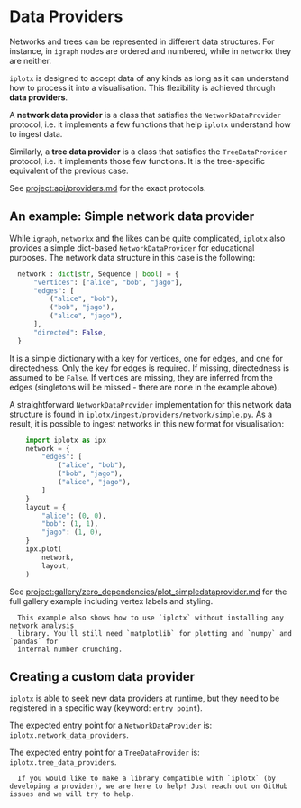# Data Providers
Networks and trees can be represented in different data structures. For instance, in `igraph` nodes are ordered and numbered, while in `networkx` they are neither.

`iplotx` is designed to accept data of any kinds as long as it can understand how to
process it into a visualisation. This flexibility is achieved through **data providers**.

A **network data provider** is a class that satisfies the `NetworkDataProvider` protocol, i.e. it implements a few functions that help `iplotx` understand how to ingest
data.

Similarly, a **tree data provider** is a class that satisfies the `TreeDataProvider` protocol, i.e. it implements those few functions. It is the tree-specific equivalent of the previous case.

See <project:api/providers.md> for the exact protocols.

## An example: Simple network data provider
While `igraph`, `networkx` and the likes can be quite complicated, `iplotx` also provides a simple dict-based `NetworkDataProvider` for educational purposes. The network data structure in this case is the following:

```python
  network : dict[str, Sequence | bool] = {
      "vertices": ["alice", "bob", "jago"],
      "edges": [
          ("alice", "bob"),
          ("bob", "jago"),
          ("alice", "jago"),
      ],
      "directed": False,
  }
```

It is a simple dictionary with a key for vertices, one for edges, and one for directedness. Only the key for edges is required. If missing, directedness is assumed to be `False`. If vertices are missing, they are inferred from the edges (singletons will be missed - there are none in the example above).


A straightforward `NetworkDataProvider` implementation for this network data structure is found in `iplotx/ingest/providers/network/simple.py`. As a result, it is possible to ingest networks in this new format for visualisation:

```python
    import iplotx as ipx
    network = {
        "edges": [
            ("alice", "bob"),
            ("bob", "jago"),
            ("alice", "jago"),
        ]
    }
    layout = {
        "alice": (0, 0),
        "bob": (1, 1),
        "jago": (1, 0),
    }
    ipx.plot(
        network,
        layout,
    )
```

See <project:gallery/zero_dependencies/plot_simpledataprovider.md> for the full gallery example including vertex labels and styling.

```{tip}
  This example also shows how to use `iplotx` without installing any network analysis
  library. You'll still need `matplotlib` for plotting and `numpy` and `pandas` for
  internal number crunching.
```


## Creating a custom data provider
`iplotx` is able to seek new data providers at runtime, but they need to be registered in a specific way (keyword: `entry point`).

The expected entry point for a `NetworkDataProvider` is: `iplotx.network_data_providers`.

The expected entry point for a `TreeDataProvider` is: `iplotx.tree_data_providers`.

```{note}
  If you would like to make a library compatible with `iplotx` (by developing a provider), we are here to help! Just reach out on GitHub issues and we will try to help.
```
